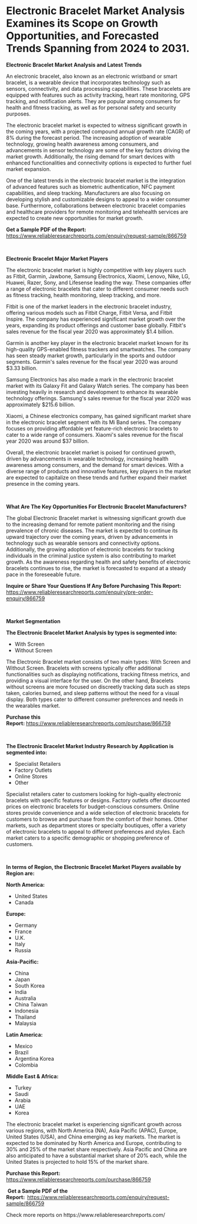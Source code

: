 <p><h1>Electronic Bracelet Market Analysis Examines its Scope on Growth Opportunities, and Forecasted Trends Spanning from 2024 to 2031.</h1></p><p><strong>Electronic Bracelet Market Analysis and Latest Trends</strong></p>
<p><p>An electronic bracelet, also known as an electronic wristband or smart bracelet, is a wearable device that incorporates technology such as sensors, connectivity, and data processing capabilities. These bracelets are equipped with features such as activity tracking, heart rate monitoring, GPS tracking, and notification alerts. They are popular among consumers for health and fitness tracking, as well as for personal safety and security purposes.</p><p>The electronic bracelet market is expected to witness significant growth in the coming years, with a projected compound annual growth rate (CAGR) of 8% during the forecast period. The increasing adoption of wearable technology, growing health awareness among consumers, and advancements in sensor technology are some of the key factors driving the market growth. Additionally, the rising demand for smart devices with enhanced functionalities and connectivity options is expected to further fuel market expansion.</p><p>One of the latest trends in the electronic bracelet market is the integration of advanced features such as biometric authentication, NFC payment capabilities, and sleep tracking. Manufacturers are also focusing on developing stylish and customizable designs to appeal to a wider consumer base. Furthermore, collaborations between electronic bracelet companies and healthcare providers for remote monitoring and telehealth services are expected to create new opportunities for market growth.</p></p>
<p><strong>Get a Sample PDF of the Report:&nbsp;</strong> <a href="https://www.reliableresearchreports.com/enquiry/request-sample/866759">https://www.reliableresearchreports.com/enquiry/request-sample/866759</a></p>
<p>&nbsp;</p>
<p><strong>Electronic Bracelet Major Market Players</strong></p>
<p><p>The electronic bracelet market is highly competitive with key players such as Fitbit, Garmin, Jawbone, Samsung Electronics, Xiaomi, Lenovo, Nike, LG, Huawei, Razer, Sony, and Lifesense leading the way. These companies offer a range of electronic bracelets that cater to different consumer needs such as fitness tracking, health monitoring, sleep tracking, and more.</p><p>Fitbit is one of the market leaders in the electronic bracelet industry, offering various models such as Fitbit Charge, Fitbit Versa, and Fitbit Inspire. The company has experienced significant market growth over the years, expanding its product offerings and customer base globally. Fitbit's sales revenue for the fiscal year 2020 was approximately $1.4 billion.</p><p>Garmin is another key player in the electronic bracelet market known for its high-quality GPS-enabled fitness trackers and smartwatches. The company has seen steady market growth, particularly in the sports and outdoor segments. Garmin's sales revenue for the fiscal year 2020 was around $3.33 billion.</p><p>Samsung Electronics has also made a mark in the electronic bracelet market with its Galaxy Fit and Galaxy Watch series. The company has been investing heavily in research and development to enhance its wearable technology offerings. Samsung's sales revenue for the fiscal year 2020 was approximately $215.6 billion.</p><p>Xiaomi, a Chinese electronics company, has gained significant market share in the electronic bracelet segment with its Mi Band series. The company focuses on providing affordable yet feature-rich electronic bracelets to cater to a wide range of consumers. Xiaomi's sales revenue for the fiscal year 2020 was around $37 billion.</p><p>Overall, the electronic bracelet market is poised for continued growth, driven by advancements in wearable technology, increasing health awareness among consumers, and the demand for smart devices. With a diverse range of products and innovative features, key players in the market are expected to capitalize on these trends and further expand their market presence in the coming years.</p></p>
<p>&nbsp;</p>
<p><strong>What Are The Key Opportunities For Electronic Bracelet Manufacturers?</strong></p>
<p><p>The global Electronic Bracelet market is witnessing significant growth due to the increasing demand for remote patient monitoring and the rising prevalence of chronic diseases. The market is expected to continue its upward trajectory over the coming years, driven by advancements in technology such as wearable sensors and connectivity options. Additionally, the growing adoption of electronic bracelets for tracking individuals in the criminal justice system is also contributing to market growth. As the awareness regarding health and safety benefits of electronic bracelets continues to rise, the market is forecasted to expand at a steady pace in the foreseeable future.</p></p>
<p><strong>Inquire or Share Your Questions If Any Before Purchasing This Report:</strong> <a href="https://www.reliableresearchreports.com/enquiry/pre-order-enquiry/866759">https://www.reliableresearchreports.com/enquiry/pre-order-enquiry/866759</a></p>
<p>&nbsp;</p>
<p><strong>Market Segmentation</strong></p>
<p><strong>The Electronic Bracelet Market Analysis by types is segmented into:</strong></p>
<p><ul><li>With Screen</li><li>Without Screen</li></ul></p>
<p><p>The Electronic Bracelet market consists of two main types: With Screen and Without Screen. Bracelets with screens typically offer additional functionalities such as displaying notifications, tracking fitness metrics, and providing a visual interface for the user. On the other hand, Bracelets without screens are more focused on discreetly tracking data such as steps taken, calories burned, and sleep patterns without the need for a visual display. Both types cater to different consumer preferences and needs in the wearables market.</p></p>
<p><strong>Purchase this Report:&nbsp;</strong><a href="https://www.reliableresearchreports.com/purchase/866759">https://www.reliableresearchreports.com/purchase/866759</a></p>
<p>&nbsp;</p>
<p><strong>The Electronic Bracelet Market Industry Research by Application is segmented into:</strong></p>
<p><ul><li>Specialist Retailers</li><li>Factory Outlets</li><li>Online Stores</li><li>Other</li></ul></p>
<p><p>Specialist retailers cater to customers looking for high-quality electronic bracelets with specific features or designs. Factory outlets offer discounted prices on electronic bracelets for budget-conscious consumers. Online stores provide convenience and a wide selection of electronic bracelets for customers to browse and purchase from the comfort of their homes. Other markets, such as department stores or specialty boutiques, offer a variety of electronic bracelets to appeal to different preferences and styles. Each market caters to a specific demographic or shopping preference of customers.</p></p>
<p>&nbsp;</p>
<p><strong>In terms of Region, the Electronic Bracelet Market Players available by Region are:</strong></p>
<p>
    <p> <strong> North America: </strong>
        <ul>
            <li>United States</li>
            <li>Canada</li>
        </ul>
        </p> 
    <p> <strong> Europe: </strong>
        <ul>
            <li>Germany</li>
            <li>France</li>
            <li>U.K.</li>
            <li>Italy</li>
            <li>Russia</li>
        </ul>
        </p> 
    <p> <strong> Asia-Pacific: </strong>
        <ul>
            <li>China</li>
            <li>Japan</li>
            <li>South Korea</li>
            <li>India</li>
            <li>Australia</li>
            <li>China Taiwan</li>
            <li>Indonesia</li>
            <li>Thailand</li>
            <li>Malaysia</li>
        </ul>
        </p> 
    <p> <strong> Latin America: </strong>
        <ul>
            <li>Mexico</li>
            <li>Brazil</li>
            <li>Argentina Korea</li>
            <li>Colombia</li>
        </ul>
        </p> 
    <p> <strong> Middle East & Africa: </strong>
        <ul>
            <li>Turkey</li>
            <li>Saudi</li>
            <li>Arabia</li>
            <li>UAE</li>
            <li>Korea</li>
        </ul>
    </p>
    </p>
<p><p>The electronic bracelet market is experiencing significant growth across various regions, with North America (NA), Asia Pacific (APAC), Europe, United States (USA), and China emerging as key markets. The market is expected to be dominated by North America and Europe, contributing to 30% and 25% of the market share respectively. Asia Pacific and China are also anticipated to have a substantial market share of 20% each, while the United States is projected to hold 15% of the market share.</p></p>
<p><strong>Purchase this Report: </strong><a href="https://www.reliableresearchreports.com/purchase/866759">https://www.reliableresearchreports.com/purchase/866759</a></p>
<p>&nbsp;<strong>Get a Sample PDF of the Report:&nbsp;&nbsp;</strong><a href="https://www.reliableresearchreports.com/enquiry/request-sample/866759">https://www.reliableresearchreports.com/enquiry/request-sample/866759</a></p>
<p><strong></strong></p>
<p>Check more reports on https://www.reliableresearchreports.com/</p>